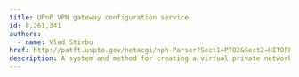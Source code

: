 ```yaml
---
title: UPnP VPN gateway configuration service
id: 8,261,341
authors:
  - name: Vlad Stirbu
href: http://patft.uspto.gov/netacgi/nph-Parser?Sect1=PTO2&Sect2=HITOFF&u=%2Fnetahtml%2FPTO%2Fsearch-adv.htm&r=1&f=G&l=50&d=PTXT&p=1&S1=8,261,341.PN.&OS=pn/8,261,341&RS=PN/8,261,341
description: A system and method for creating a virtual private network through a VPN gateway configuration service. The VPN gateway configuration service inherits UPnP zero-configuration characteristics and also provides an interface for configuring the VPN gateway that enables the configuration of any VPN gateway device, regardless of manufacturer. Additionally, the device control protocol defined by the VPN gateway configuration service can provide client provisioning, as well as enabling the configuration of gateway-to-gateway virtual private networks.
---
```

